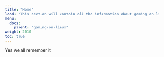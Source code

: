 ```yaml
---
title: "Home"
lead: "This section will contain all the information about gaming on linux"
menu:
  docs:
    parent: "gaming-on-linux"
weight: 2010
toc: true
---
```


Yes we all remember it
